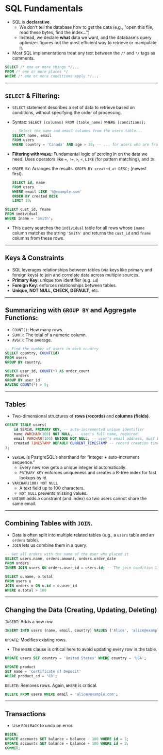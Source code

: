 # SQL Fundamentals

- SQL is **declarative**. 
  - We don't tell the database how to get the data (e.g., "open this file, read these bytes, find the index...")
  - Instead, we declare **what** data we want, and the database's query optimizer figures out the most efficient way to retrieve or manipulate it.
- Most SQL implementations treat any text between the `/*` and `*/` tags as comments. 

```sql
SELECT /* one or more things */...
FROM /* one or more places */
WHERE /* one or more conditions apply */...
```

---

## **`SELECT`  & Filtering:**

- `SELECT` statement describes a set of data to retrieve based on conditions, without specifying the order of processing. 

- Syntax: `SELECT [columns] FROM [table_name] WHERE [conditions];`

  ```sql
  -- Select the name and email columns from the users table...
  SELECT name, email 
  FROM users
  WHERE country = 'Canada' AND age > 30; -- ... for users who are from Canada AND over 30. 
  ```

- **Filtering with `WHERE`**: Fundamental logic of zeroing in on the data we need. Uses operators like `=`, `!=`, `>`, `<`, `LIKE` (for pattern matching), and `IN`.

- `ORDER BY`:  Arranges the results. `ORDER BY created_at DESC;` (newest first).

  ```sql
  SELECT id, name
  FROM users
  WHERE email LIKE '%@example.com'
  ORDER BY created DESC 
  LIMIT 10; 
  ```

```sql
SELECT cust_id, fname
FROM individual
WHERE Iname = 'Smith';
```

- This query searches the `individual` table for all rows whose `Iname` column matches the string `'Smith'` and returns the `cust_id` and `fname` columns from these rows.

---

## **Keys & Constraints**

- SQL leverages relationships between tables (via keys like primary and foreign keys) to join and correlate data across multiple sources. 
- **Primary Key**: unique row identifier (e.g. `id`)
- **Foreign Key**: enforces relationships between tables.
- **Unique, NOT NULL, CHECK, DEFAULT**, etc.

---

## **Summarizing with `GROUP BY` and Aggregate Functions:** 

- `COUNT()`: How many rows.
- `SUM()`: The total of a numeric column.
- `AVG()`: The average.

```sql
-- Find the number of users in each country
SELECT country, COUNT(id)
FROM users
GROUP BY country; 
```

```sql
SELECT user_id, COUNT(*) AS order_count
FROM orders
GROUP BY user_id 
HAVING COUNT(*) > 5;
```



---

## Tables

- Two-dimensional structures of **rows (records)** and **columns (fields)**.

```sql
CREATE TABLE users(
    id SERIAL PRIMARY KEY, -- auto-incremented unique identifier
    name VARCHAR(100) NOT NULL, -- user's full name, required
    email VARCHAR(100) UNIQUE NOT NULL, -- user's email address, must be unique
    created TIMESTAMP DEFAULT CURRENT_TIMESTAMP -- record creation timestamp, defaults to now 
);
```

- `SERIAL` is PostgreSQL’s shorthand for “integer + auto-increment sequence.”
  - Every new row gets a unique integer id automatically.
  - `PRIMARY KEY` enforces uniqueness and creates a B-tree index for fast lookups by id.
- `VARCHAR(100) NOT NULL`
  - A text field up to 100 characters.
  - `NOT NULL` prevents missing values. 
- `UNIQUE` adds a constraint (and index) so two users cannot share the same email. 

---



## Combining Tables with `JOIN`.

- Data is often split into multiple related tables (e.g., a `users` table and an `orders` table).
- `JOIN` lets us combine them in a query. 

```sql
-- Get all orders with the name of the user who placed it 
SELECT users.name, orders.amount, orders.order_date
FROM orders 
INNER JOIN users ON orders.user_id = users.id; -- The join condition links the two tables 
```

```sql
SELECT u.name, o.total
FROM users u 
JOIN orders o ON u.id = o.user_id
WHERE o.total > 100
```

---

## Changing the Data (Creating, Updating, Deleting)

`INSERT`: Adds a new row.

```sql
INSERT INTO users (name, email, country) VALUES ('Alice', 'alice@example.com', 'USA');
```

`UPDATE`: Modifies existing rows. 

- The `WHERE` clause is critical here to avoid updating every row in the table.

```sql
UPDATE users SET country = 'United States' WHERE country = 'USA';
```

```sql
UPDATE product
SET name = 'Certificate of Deposit'
WHERE product_cd = 'CD';
```



`DELETE`: Removes rows. Again, `WHERE` is critical.

```sql
DELETE FROM users WHERE email = 'alice@example.com';
```

---

## Transactions

- Use `ROLLBACK` to undo on error.

```sql
BEGIN;
UPDATE accounts SET balance = balance - 100 WHERE id = 1;
UPDATE accounts SET balance = balance + 100 WHERE id = 2;
COMMIT; 
```



